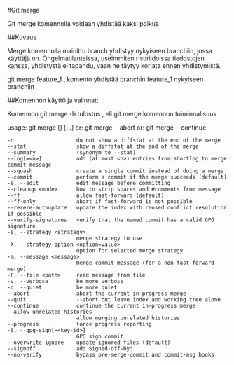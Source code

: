 #Git merge

Git merge komennolla voidaan yhdistää kaksi polkua

##Kuvaus

Merge komennolla mainittu branch yhdistyy nykyiseen branchiin, jossa käyttäjä on. Ongelmatilanteissa, useimmiten
ristiriidoissa tiedostojen kanssa, yhdistystä ei tapahdu, vaan ne täytyy korjata ennen yhdistymistä.

git merge feature_1 , komento yhdistää branchin feature_1 nykyiseen branchiin

##Komennon käyttö ja valinnat:

Komennon git merge -h tulostus , eli git merge komennon toiminnalisuus

usage: git merge [<options>] [<commit>...]
   or: git merge --abort
   or: git merge --continue

    -n                    do not show a diffstat at the end of the merge
    --stat                show a diffstat at the end of the merge
    --summary             (synonym to --stat)
    --log[=<n>]           add (at most <n>) entries from shortlog to merge commit message
    --squash              create a single commit instead of doing a merge
    --commit              perform a commit if the merge succeeds (default)
    -e, --edit            edit message before committing
    --cleanup <mode>      how to strip spaces and #comments from message
    --ff                  allow fast-forward (default)
    --ff-only             abort if fast-forward is not possible
    --rerere-autoupdate   update the index with reused conflict resolution if possible
    --verify-signatures   verify that the named commit has a valid GPG signature
    -s, --strategy <strategy>
                          merge strategy to use
    -X, --strategy-option <option=value>
                          option for selected merge strategy
    -m, --message <message>
                          merge commit message (for a non-fast-forward merge)
    -F, --file <path>     read message from file
    -v, --verbose         be more verbose
    -q, --quiet           be more quiet
    --abort               abort the current in-progress merge
    --quit                --abort but leave index and working tree alone
    --continue            continue the current in-progress merge
    --allow-unrelated-histories
                          allow merging unrelated histories
    --progress            force progress reporting
    -S, --gpg-sign[=<key-id>]
                          GPG sign commit
    --overwrite-ignore    update ignored files (default)
    --signoff             add Signed-off-by:
    --no-verify           bypass pre-merge-commit and commit-msg hooks
